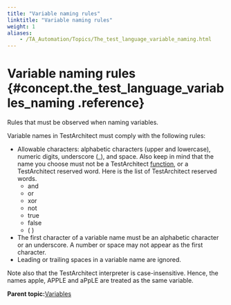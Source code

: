 ```yaml
--- 
title: "Variable naming rules"
linktitle: "Variable naming rules"
weight: 1
aliases: 
    - /TA_Automation/Topics/The_test_language_variable_naming.html
---
```

# Variable naming rules {#concept.the_test_language_variables_naming .reference}

Rules that must be observed when naming variables.

Variable names in TestArchitect must comply with the following rules:

-   Allowable characters: alphabetic characters \(upper and lowercase\), numeric digits, underscore \(\_\), and space. Also keep in mind that the name you choose must not be a TestArchitect [function](The_test_language_functions.html), or a TestArchitect reserved word. Here is the list of TestArchitect reserved words.
    -   and
    -   or
    -   xor
    -   not
    -   true
    -   false
    -   \( \)
-   The first character of a variable name must be an alphabetic character or an underscore. A number or space may not appear as the first character.
-   Leading or trailing spaces in a variable name are ignored.

Note also that the TestArchitect interpreter is case-insensitive. Hence, the names apple, APPLE and aPpLE are treated as the same variable.

**Parent topic:**[Variables](../../TA_Automation/Topics/The_test_language_variables.html)

